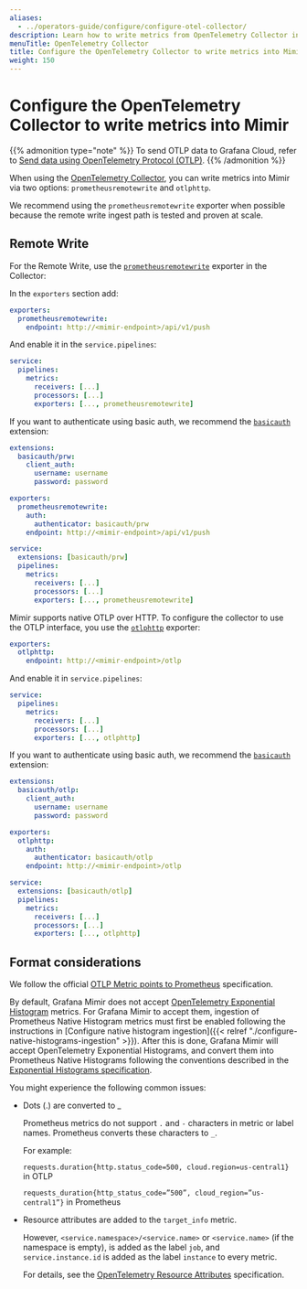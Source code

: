 ```yaml
---
aliases:
  - ../operators-guide/configure/configure-otel-collector/
description: Learn how to write metrics from OpenTelemetry Collector into Mimir
menuTitle: OpenTelemetry Collector
title: Configure the OpenTelemetry Collector to write metrics into Mimir
weight: 150
---
```


# Configure the OpenTelemetry Collector to write metrics into Mimir

{{% admonition type="note" %}}
To send OTLP data to Grafana Cloud, refer to [Send data using OpenTelemetry Protocol (OTLP)](https://grafana.com/docs/grafana-cloud/send-data/otlp/send-data-otlp/).
{{% /admonition %}}

When using the [OpenTelemetry Collector](https://opentelemetry.io/docs/collector/), you can write metrics into Mimir via two options: `prometheusremotewrite` and `otlphttp`.

We recommend using the `prometheusremotewrite` exporter when possible because the remote write ingest path is tested and proven at scale.

## Remote Write

For the Remote Write, use the [`prometheusremotewrite`](https://github.com/open-telemetry/opentelemetry-collector-contrib/tree/main/exporter/prometheusremotewriteexporter) exporter in the Collector:

In the `exporters` section add:

```yaml
exporters:
  prometheusremotewrite:
    endpoint: http://<mimir-endpoint>/api/v1/push
```

And enable it in the `service.pipelines`:

```yaml
service:
  pipelines:
    metrics:
      receivers: [...]
      processors: [...]
      exporters: [..., prometheusremotewrite]
```

If you want to authenticate using basic auth, we recommend the [`basicauth`](https://github.com/open-telemetry/opentelemetry-collector-contrib/tree/main/extension/basicauthextension) extension:

```yaml
extensions:
  basicauth/prw:
    client_auth:
      username: username
      password: password

exporters:
  prometheusremotewrite:
    auth:
      authenticator: basicauth/prw
    endpoint: http://<mimir-endpoint>/api/v1/push

service:
  extensions: [basicauth/prw]
  pipelines:
    metrics:
      receivers: [...]
      processors: [...]
      exporters: [..., prometheusremotewrite]
```

Mimir supports native OTLP over HTTP. To configure the collector to use the OTLP interface, you use the [`otlphttp`](https://github.com/open-telemetry/opentelemetry-collector/tree/main/exporter/otlphttpexporter) exporter:

```yaml
exporters:
  otlphttp:
    endpoint: http://<mimir-endpoint>/otlp
```

And enable it in `service.pipelines`:

```yaml
service:
  pipelines:
    metrics:
      receivers: [...]
      processors: [...]
      exporters: [..., otlphttp]
```

If you want to authenticate using basic auth, we recommend the [`basicauth`](https://github.com/open-telemetry/opentelemetry-collector-contrib/tree/main/extension/basicauthextension) extension:

```yaml
extensions:
  basicauth/otlp:
    client_auth:
      username: username
      password: password

exporters:
  otlphttp:
    auth:
      authenticator: basicauth/otlp
    endpoint: http://<mimir-endpoint>/otlp

service:
  extensions: [basicauth/otlp]
  pipelines:
    metrics:
      receivers: [...]
      processors: [...]
      exporters: [..., otlphttp]
```

## Format considerations

We follow the official [OTLP Metric points to Prometheus](https://opentelemetry.io/docs/reference/specification/compatibility/prometheus_and_openmetrics/#otlp-metric-points-to-prometheus) specification.

By default, Grafana Mimir does not accept [OpenTelemetry Exponential Histogram](https://opentelemetry.io/docs/specs/otel/metrics/data-model/#exponentialhistogram) metrics. For Grafana Mimir to accept them, ingestion of Prometheus Native Histogram metrics must first be enabled following the instructions in [Configure native histogram ingestion]({{< relref "./configure-native-histograms-ingestion" >}}). After this is done, Grafana Mimir will accept OpenTelemetry Exponential Histograms, and convert them into Prometheus Native Histograms following the conventions described in the [Exponential Histograms specification](https://opentelemetry.io/docs/specs/otel/compatibility/prometheus_and_openmetrics/#exponential-histograms).

You might experience the following common issues:

- Dots (.) are converted to \_

  Prometheus metrics do not support `.` and `-` characters in metric or label names. Prometheus converts these characters to `_`.

  For example:

  `requests.duration{http.status_code=500, cloud.region=us-central1}` in OTLP

  `requests_duration{http_status_code=”500”, cloud_region=”us-central1”}` in Prometheus

- Resource attributes are added to the `target_info` metric.

  However, `<service.namespace>/<service.name>` or `<service.name>` (if the namespace is empty), is added as the label `job`, and `service.instance.id` is added as the label `instance` to every metric.

  For details, see the [OpenTelemetry Resource Attributes](https://opentelemetry.io/docs/reference/specification/compatibility/prometheus_and_openmetrics/#resource-attributes) specification.
